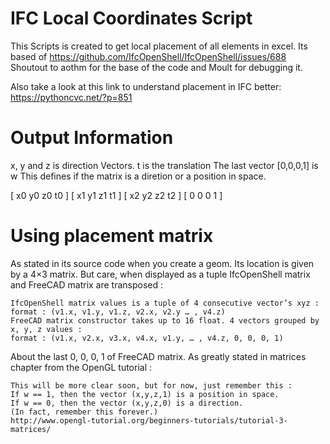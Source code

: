 # IFC Local Coordinates Script

This Scripts is created to get local placement of all elements in excel.
Its based of https://github.com/IfcOpenShell/IfcOpenShell/issues/688 
Shoutout to aothm for the base of the code and Moult for debugging it.

Also take a look at this link to understand placement in IFC better: https://pythoncvc.net/?p=851

# Output Information

x, y and z is direction Vectors.
t is the translation
The last vector [0,0,0,1] is w
This defines if the matrix is a diretion or a position in space.

[ x0  y0  z0  t0 ]
[ x1  y1  z1  t1 ]
[ x2  y2  z2  t2 ]
[  0   0   0   1 ]

# Using placement matrix

As stated in its source code when you create a geom. Its location is given by a 4×3 matrix. 
But care, when displayed as a tuple IfcOpenShell matrix and FreeCAD matrix are transposed :

    IfcOpenShell matrix values is a tuple of 4 consecutive vector’s xyz :
    format : (v1.x, v1.y, v1.z, v2.x, v2.y … , v4.z)
    FreeCAD matrix constructor takes up to 16 float. 4 vectors grouped by x, y, z values :
    format : (v1.x, v2.x, v3.x, v4.x, v1.y, … , v4.z, 0, 0, 0, 1)

About the last 0, 0, 0, 1 of FreeCAD matrix. As greatly stated in matrices chapter from the OpenGL tutorial :

    This will be more clear soon, but for now, just remember this :
    If w == 1, then the vector (x,y,z,1) is a position in space.
    If w == 0, then the vector (x,y,z,0) is a direction.
    (In fact, remember this forever.)
    http://www.opengl-tutorial.org/beginners-tutorials/tutorial-3-matrices/
